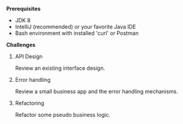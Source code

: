 **Prerequisites**

- JDK 8
- IntelliJ (recommended) or your favorite Java IDE
- Bash environment with installed 'curl' or Postman

**Challenges**

1) API Design
    
    Review an existing interface design.
    
2) Error handling

    Review a small business app and the error handling mechanisms.
    
3) Refactoring

    Refactor some pseudo business logic. 